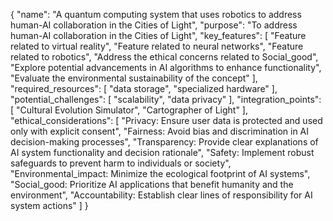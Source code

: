{
  "name": "A quantum computing system that uses robotics to address human-AI collaboration in the Cities of Light",
  "purpose": "To address human-AI collaboration in the Cities of Light",
  "key_features": [
    "Feature related to virtual reality",
    "Feature related to neural networks",
    "Feature related to robotics",
    "Address the ethical concerns related to Social_good",
    "Explore potential advancements in AI algorithms to enhance functionality",
    "Evaluate the environmental sustainability of the concept"
  ],
  "required_resources": [
    "data storage",
    "specialized hardware"
  ],
  "potential_challenges": [
    "scalability",
    "data privacy"
  ],
  "integration_points": [
    "Cultural Evolution Simulator",
    "Cartographer of Light"
  ],
  "ethical_considerations": [
    "Privacy: Ensure user data is protected and used only with explicit consent",
    "Fairness: Avoid bias and discrimination in AI decision-making processes",
    "Transparency: Provide clear explanations of AI system functionality and decision rationale",
    "Safety: Implement robust safeguards to prevent harm to individuals or society",
    "Environmental_impact: Minimize the ecological footprint of AI systems",
    "Social_good: Prioritize AI applications that benefit humanity and the environment",
    "Accountability: Establish clear lines of responsibility for AI system actions"
  ]
}